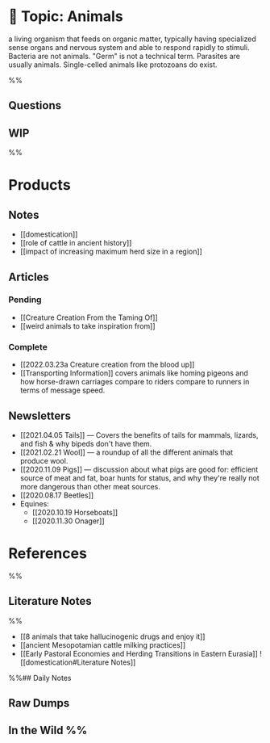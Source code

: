 # 📎 Topic: Animals

a living organism that feeds on organic matter, typically having specialized sense organs and nervous system and able to respond rapidly to stimuli. Bacteria are not animals. "Germ" is not a technical term. Parasites are usually animals. Single-celled animals like protozoans do exist.

%%
## Questions 
## WIP
%%
# Products 
## Notes
- [[domestication]]
- [[role of cattle in ancient history]]
- [[impact of increasing maximum herd size in a region]]
## Articles 
### Pending
- [[Creature Creation From the Taming Of]]
- [[weird animals to take inspiration from]]
### Complete
- [[2022.03.23a Creature creation from the blood up]]
- [[Transporting Information]] covers animals like homing pigeons and how horse-drawn carriages compare to riders compare to runners in terms of message speed. 
## Newsletters
- [[2021.04.05 Tails]] — Covers the benefits of tails for mammals, lizards, and fish & why bipeds don't have them. 
- [[2021.02.21 Wool]] — a roundup of all the different animals that produce wool. 
- [[2020.11.09 Pigs]] — discussion about what pigs are good for:  efficient source of meat and fat, boar hunts for status, and why they're really not more dangerous than other meat sources. 
- [[2020.08.17 Beetles]]
- Equines:
	* [[2020.10.19 Horseboats]]	
	* [[2020.11.30 Onager]]
# References
%% 
## Literature Notes 
%%
- [[8 animals that take hallucinogenic drugs and enjoy it]]
- [[ancient Mesopotamian cattle milking practices]]
- [[Early Pastoral Economies and Herding Transitions in Eastern Eurasia]]
![[domestication#Literature Notes]]

%%## Daily Notes
## Raw Dumps
## In the Wild %%

